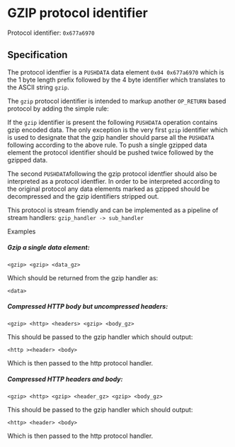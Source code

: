 # GZIP protocol identifier

Protocol identifier: `0x677a6970`

## Specification

The protocol identfier is a `PUSHDATA` data element `0x04 0x677a6970` which is the 1 byte length prefix followed by the 4 byte identifier which translates to the ASCII string `gzip`.

The `gzip` protocol identifier is intended to markup another `OP_RETURN` based protocol by adding the simple rule:

If the `gzip` identifier is present the following `PUSHDATA` operation contains gzip encoded data.  The only exception is the very first `gzip` identifier which is used to designate that the gzip handler should parse all the `PUSHDATA` following according to the above rule.  To push a single gzipped data element the protocol identifier should be pushed twice followed by the gzipped data.

The second `PUSHDATA`following the gzip protocol identfier should also be interpreted as a protocol identfier.  In order to be interpreted according to the original protocol any data elements marked as gzipped should be decompressed and the gzip identifiers stripped out.

This protocol is stream friendly and can be implemented as a pipeline of stream handlers: `gzip_handler -> sub_handler`

Examples 

##### Gzip a single data element: 

`<gzip> <gzip> <data_gz>`

Which should be returned from the gzip handler as:

`<data>`


##### Compressed HTTP body but uncompressed headers:

`<gzip> <http> <headers> <gzip> <body_gz>`

This should be passed to the gzip handler which should output:

`<http ><header> <body>`

Which is then passed to the http protocol handler.

##### Compressed HTTP headers and body:

`<gzip> <http> <gzip> <header_gz> <gzip> <body_gz>`

This should be passed to the gzip handler which should output:

`<http> <header> <body>`

Which is then passed to the http protocol handler.
